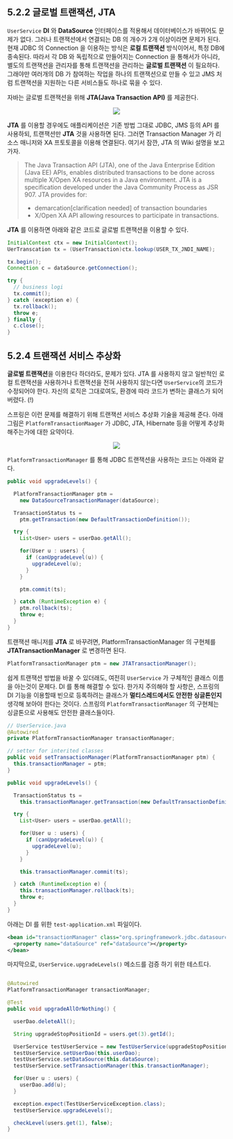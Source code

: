 
## 5.2.2 글로벌 트랜잭션, JTA

`UserService` **DI** 와 **DataSource** 인터페이스를 적용해서 데이터베이스가 바뀌어도 문제가 없다. 그러나 트랜잭션에서 연결되는 DB 의 개수가 2개 이상이라면 문제가 된다. 현재 JDBC 의 Connection 을 이용하는 방식은 **로컬 트랜잭션** 방식이어서, 특정 DB에 종속된다. 따라서 각 DB 와 독립적으로 만들어지는 Connection 을 통해서가 아니라, 별도의 트랜잭션을 관리자를 통해 트랜잭션을 관리하는  **글로벌 트랜잭션** 이 필요하다. 그래야만 여러개의 DB 가 참여하는 작업을 하나의 트랜잭션으로 만들 수 있고 JMS 처럼 트랜잭션을 지원하는 다른 서비스들도 하나로 묶을 수 있다.

자바는 글로벌 트랜잭션을 위해 **JTA(Java Transaction API)** 를 제공한다.

<p align="center"> <img src="http://jianmingli.com/wp/wp-content/uploads/2012/06/wlsadmin_jee_arch_jta.jpg" /> </p>

**JTA** 를 이용할 경우에도 애플리케이션은 기존 방법 그대로 JDBC, JMS 등의 API 를 사용하되, 트랜잭션만 **JTA** 것을 사용하면 된다. 그러면 Transaction Manager 가 리소스 매니저와 XA 프토토콜을 이용해 연결된다. 여기서 잠깐, JTA 의 Wiki 설명을 보고가자.

> The Java Transaction API (JTA), one of the Java Enterprise Edition (Java EE) APIs, enables distributed transactions to be done across multiple X/Open XA resources in a Java environment. JTA is a specification developed under the Java Community Process as JSR 907. JTA provides for:
>   
> - demarcation[clarification needed] of transaction boundaries
> - X/Open XA API allowing resources to participate in transactions.

**JTA** 를 이용하면 아래와 같은 코드로 글로벌 트랜잭션을 이용할 수 있다. 

```java
InitialContext ctx = new InitialContext();
UerTranscation tx = (UserTransaction)ctx.lookup(USER_TX_JNDI_NAME);

tx.begin();
Connection c = dataSource.getConnection();

try {
  // business logi
  tx.commit();
} catch (exception e) {
  tx.rollback();
  throw e;
} finally {
  c.close();
}
```

## 5.2.4 트랜잭션 서비스 추상화

**글로벌 트랜잭션**을 이용한다 하더라도, 문제가 있다. JTA 를 사용하지 않고 일반적인 로컬 트랜잭션을 사용하거나 트랜잭션을 전혀 사용하지 않는다면 `UserService`의 코드가 수정되어야 한다. 자신의 로직은 그대로여도, 환경에 따라 코드가 변하는 클래스가 되어버렸다. (!)

스프링은 이런 문제를 해결하기 위해 트랜잭션 서비스 추상화 기술을 제공해 준다. 아래 그림은 `PlatformTransactionMaager` 가 JDBC, JTA, Hibernate 등을 어떻게 추상화 해주는가에 대한 요약이다.

<p align="center"> <img src="http://pds7.egloos.com/pds/200711/21/14/c0036214_4743c60f880e6.gif" /> </p>

`PlatformTransactionManager` 를 통해 JDBC 트랜잭션을 사용하는 코드는 아래와 같다.

```java
public void upgradeLevels() {

  PlatformTransactionManager ptm = 
    new DataSourceTransactionManager(dataSource);

  TransactionStatus ts = 
    ptm.getTransaction(new DefaultTransactionDefinition());

  try {
    List<User> users = userDao.getAll();

    for(User u : users) {
      if (canUpgradeLevel(u)) {
        upgradeLevel(u);
      }
    }

    ptm.commit(ts);

  } catch (RuntimeException e) {
    ptm.rollback(ts);
    throw e;
  } 
}
```

트랜잭션 매니저를 **JTA** 로 바꾸려면, PlatformTransactionManager 의 구현체를 **JTATransactionManager** 로 변경하면 된다.

```java
PlatformTransactionManager ptm = new JTATransactionManager();
```

쉽게 트랜잭션 방법을 바꿀 수 있더래도, 여전히 `UserService` 가 구체적인 클래스 이름을 아는것이 문제다. DI 를 통해 해결할 수 있다. 한가지 주의해야 할 사항은, 스프링의 DI 기능을 이용할때 빈으로 등록하려는 클래스가 **멀티스레드에서도 안전한 싱글톤인지** 생각해 보아야 한다는 것이다. 스프링의  `PlatformTransactionManager` 의 구현체는 싱글톤으로 사용해도 안전한 클래스들이다.

```java
// UserService.java
@Autowired
private PlatformTransactionManager transactionManager;

// setter for interited classes
public void setTransactionManager(PlatformTransactionManager ptm) {
  this.transactionManager = ptm;
}

public void upgradeLevels() {

  TransactionStatus ts = 
    this.transactionManager.getTransaction(new DefaultTransactionDefinition());

  try {
    List<User> users = userDao.getAll();

    for(User u : users) {
      if (canUpgradeLevel(u)) {
        upgradeLevel(u);
      }
    }

    this.transactionManager.commit(ts);

  } catch (RuntimeException e) {
    this.transactionManager.rollback(ts);
    throw e;
  } 
}

```

아래는 DI 를 위한 `test-application.xml` 파일이다.

```xml
<bean id="transactionManager" class="org.springframework.jdbc.datasource.DataSourceTransactionManager">
  <property name="dataSource" ref="dataSource"></property> 
</bean>

```

마지막으로, `UserService.upgradeLevels()` 메소드를 검증 하기 위한 테스트다.

```java

@Autowired
PlatformTransactionManager transactionManager;

@Test
public void upgradeAllOrNothing() {

  userDao.deleteAll();

  String upgradeStopPositionId = users.get(3).getId();

  UserService testUserService = new TestUserService(upgradeStopPositionId);
  testUserService.setUserDao(this.userDao);
  testUserService.setDataSource(this.dataSource);
  testUserService.setTransactionManager(this.transactionManager);

  for(User u : users) {
    userDao.add(u);
  }

  exception.expect(TestUserServiceException.class);
  testUserService.upgradeLevels();

  checkLevel(users.get(1), false);
}
```




